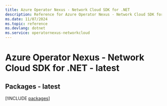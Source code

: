 ```yaml
---
title: Azure Operator Nexus - Network Cloud SDK for .NET
description: Reference for Azure Operator Nexus - Network Cloud SDK for .NET
ms.date: 11/07/2024
ms.topic: reference
ms.devlang: dotnet
ms.service: operatornexus-networkcloud
---
```

# Azure Operator Nexus - Network Cloud SDK for .NET - latest
## Packages - latest
[!INCLUDE [packages](operator-nexus---network-cloud-index.md)]